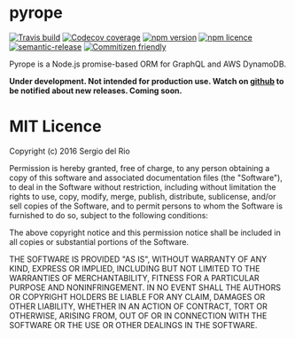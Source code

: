 pyrope
======
[![Travis build](https://img.shields.io/travis/sdelrio0/pyrope.svg?style=flat)](https://travis-ci.org/sdelrio0/pyrope)
[![Codecov coverage](https://img.shields.io/codecov/c/github/sdelrio0/pyrope.svg?style=flat)]()
[![npm version](https://img.shields.io/npm/v/pyrope.svg?style=flat)]()
[![npm licence](https://img.shields.io/npm/l/pyrope.svg?style=flat)](https://en.wikipedia.org/wiki/MIT_License)
[![semantic-release](https://img.shields.io/badge/%20%20%F0%9F%93%A6%F0%9F%9A%80-semantic--release-e10079.svg?style=flat)](https://github.com/semantic-release/semantic-release)
[![Commitizen friendly](https://img.shields.io/badge/commitizen-friendly-brightgreen.svg?style=flat)](http://commitizen.github.io/cz-cli/)

Pyrope is a Node.js promise-based ORM for GraphQL and AWS DynamoDB.

**Under development. Not intended for production use. Watch on [github](https://github.com/sdelrio0/pyrope) to be notified about new releases. Coming soon.**


MIT Licence
===========

Copyright (c) 2016 Sergio del Rio


Permission is hereby granted, free of charge, to any person obtaining a copy of this software and associated documentation files (the "Software"), to deal in the Software without restriction, including without limitation the rights to use, copy, modify, merge, publish, distribute, sublicense, and/or sell copies of the Software, and to permit persons to whom the Software is furnished to do so, subject to the following conditions:

The above copyright notice and this permission notice shall be included in all copies or substantial portions of the Software.

THE SOFTWARE IS PROVIDED "AS IS", WITHOUT WARRANTY OF ANY KIND, EXPRESS OR IMPLIED, INCLUDING BUT NOT LIMITED TO THE WARRANTIES OF MERCHANTABILITY, FITNESS FOR A PARTICULAR PURPOSE AND NONINFRINGEMENT. IN NO EVENT SHALL THE AUTHORS OR COPYRIGHT HOLDERS BE LIABLE FOR ANY CLAIM, DAMAGES OR OTHER LIABILITY, WHETHER IN AN ACTION OF CONTRACT, TORT OR OTHERWISE, ARISING FROM, OUT OF OR IN CONNECTION WITH THE SOFTWARE OR THE USE OR OTHER DEALINGS IN THE SOFTWARE.